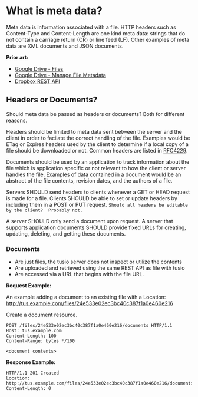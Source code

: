# What is meta data?

Meta data is information associated with a file.  HTTP headers such as 
Content-Type and Content-Length are one kind meta data: strings that
do not contain a carriage return (CR) or line feed (LF).  Other examples 
of meta data are XML documents and JSON documents.

**Prior art:**

* [Google Drive - Files](https://developers.google.com/drive/v2/reference/files)
* [Google Drive - Manage File Metadata](https://developers.google.com/drive/v2/reference/files)
* [Dropbox REST API](https://www.dropbox.com/developers/core/api#metadata)

## Headers or Documents?

Should meta data be passed as headers or documents?  Both for different reasons.

Headers should be limited to meta data sent between the server and
the client in order to facilate the correct handling of the file.
Examples would be ETag or Expires headers used by the client to determine
if a local copy of a file should be downloaded or not. Common headers
are listed in [RFC4229](http://tools.ietf.org/html/rfc4229).
 
Documents should be used by an application to track information about 
the file which is application specific or not relevant to how the client
or server handles the file.  Examples of data contained in
a document would be an abstract of the file contents, revision dates,
and the authors of a file.

Servers SHOULD send headers to clients whenever a GET
or HEAD request is made for a file.  Clients SHOULD be able to set
or update headers by including them in a POST or PUT request. 
`Should all headers be editable by the client?  Probably not.`  

A server SHOULD only send a document upon request.  A server
that supports application documents SHOULD provide fixed URLs for creating,
updating, deleting, and getting these documents.

### Documents

* Are just files, the tusio server does not inspect or utilize the contents
* Are uploaded and retrieved using the same REST API as file with tusio
* Are accessed via a URL that begins with the file URL.

**Request Example:**

An example adding a document to an existing file with a Location: 
http://tus.example.com/files/24e533e02ec3bc40c387f1a0e460e216

Create a document resource.
```
POST /files/24e533e02ec3bc40c387f1a0e460e216/documents HTTP/1.1
Host: tus.example.com
Content-Length: 100
Content-Range: bytes */100
```
```
<document contents>
```
**Response Example:**

```
HTTP/1.1 201 Created
Location: http://tus.example.com/files/24e533e02ec3bc40c387f1a0e460e216/documents/0c387f1a0e460e21624e533e02ec3bc4
Content-Length: 0
```

